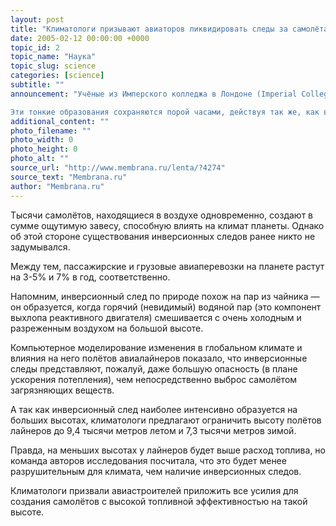 ```yaml
---
layout: post
title: "Климатологи призывают авиаторов ликвидировать следы за самолётами"
date: 2005-02-12 00:00:00 +0000
topic_id: 2
topic_name: "Наука"
topic_slug: science
categories: [science]
subtitle: ""
announcement: "Учёные из Имперского колледжа в Лондоне (Imperial College London) рассчитали, что инверсионные следы от самолётов заметно влияют на климат.

Эти тонкие образования сохраняются порой часами, действуя так же, как высотные перистые облака. Они \"заманивают в ловушку\" атмосферное тепло и способствуют парниковому эффекту."
additional_content: ""
photo_filename: ""
photo_width: 0
photo_height: 0
photo_alt: ""
source_url: "http://www.membrana.ru/lenta/?4274"
source_text: "Membrana.ru"
author: "Membrana.ru"
---
```

Тысячи самолётов, находящиеся в воздухе одновременно, создают в сумме ощутимую завесу, способную влиять на климат планеты. Однако об этой стороне существования инверсионных следов ранее никто не задумывался.

Между тем, пассажирские и грузовые авиаперевозки на планете растут на 3-5% и 7% в год, соответственно.

Напомним, инверсионный след по природе похож на пар из чайника — он образуется, когда горячий (невидимый) водяной пар (это компонент выхлопа реактивного двигателя) смешивается с очень холодным и разреженным воздухом на большой высоте.

Компьютерное моделирование изменения в глобальном климате и влияния на него полётов авиалайнеров показало, что инверсионные следы представляют, пожалуй, даже большую опасность (в плане ускорения потепления), чем непосредственно выброс самолётом загрязняющих веществ.

А так как инверсионный след наиболее интенсивно образуется на больших высотах, климатологи предлагают ограничить высоту полётов лайнеров до 9,4 тысячи метров летом и 7,3 тысячи метров зимой.

Правда, на меньших высотах у лайнеров будет выше расход топлива, но команда авторов исследования посчитала, что это будет менее разрушительным для климата, чем наличие инверсионных следов.

Климатологи призвали авиастроителей приложить все усилия для создания самолётов с высокой топливной эффективностью на такой высоте.
